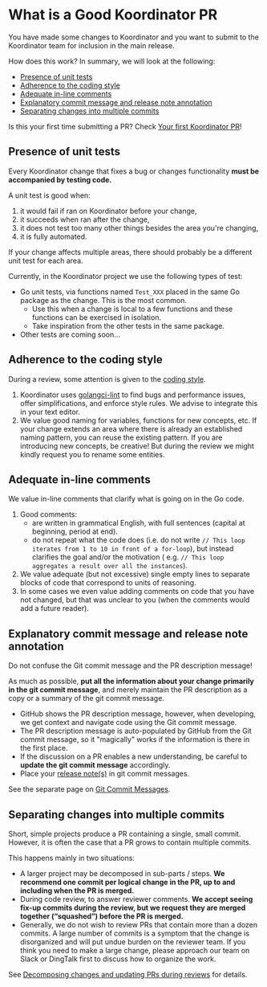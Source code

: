 # What is a Good Koordinator PR

You have made some changes to Koordinator and you want to submit to the Koordinator team for inclusion in the main
release.

How does this work? In summary, we will look at the following:

- [Presence of unit tests](#presence-of-unit-tests)
- [Adherence to the coding style](#adherence-to-the-coding-style)
- [Adequate in-line comments](#adequate-in-line-comments)
- [Explanatory commit message and release note annotation](#explanatory-commit-message-and-release-note-annotation)
- [Separating changes into multiple commits](#separating-changes-into-multiple-commits)

Is this your first time submitting a PR? Check [Your first Koordinator PR](./first-pr.md)!

## Presence of unit tests

Every Koordinator change that fixes a bug or changes functionality **must be accompanied by testing code.**

A unit test is good when:

1. it would fail if ran on Koordinator before your change,
2. it succeeds when ran after the change,
3. it does not test too many other things besides the area you're changing,
4. it is fully automated.

If your change affects multiple areas, there should probably be a different unit test for each area.

Currently, in the Koordinator project we use the following types of test:

- Go unit tests, via functions named `Test_XXX` placed in the same Go package as the change. This is the most common.
    - Use this when a change is local to a few functions and these functions can be exercised in isolation.
    - Take inspiration from the other tests in the same package.
- Other tests are coming soon...

## Adherence to the coding style

During a review, some attention is given to the [coding style](TODO).

1. Koordinator uses [golangci-lint](https://golangci-lint.run/) to find bugs and performance issues, 
   offer simplifications, and enforce style rules. We advise to integrate this in your text editor.
2. We value good naming for variables, functions for new concepts, etc. If your change extends an area where there is
   already an established naming pattern, you can reuse the existing pattern. If you are introducing new concepts, be
   creative! But during the review we might kindly request you to rename some entities.

## Adequate in-line comments

We value in-line comments that clarify what is going on in the Go code.

1. Good comments:
    - are written in grammatical English, with full sentences (capital at beginning, period at end).
    - do not repeat what the code does (i.e. do not write `// This loop iterates from 1 to 10 in front of a for-loop`),
      but instead clarifies the goal and/or the motivation (
      e.g. `// This loop aggregates a result over all the instances`).
2. We value adequate (but not excessive) single empty lines to separate blocks of code that correspond to units of
   reasoning.
3. In some cases we even value adding comments on code that you have not changed, but that was unclear to you (when the
   comments would add a future reader).

## Explanatory commit message and release note annotation

Do not confuse the Git commit message and the PR description message!

As much as possible, **put all the information about your change primarily in the git commit message**, and merely
maintain the PR description as a copy or a summary of the git commit message.

- GitHub shows the PR description message, however, when developing, we get context and navigate code using the Git
  commit message.
- The PR description message is auto-populated by GitHub from the Git commit message, so it "magically" works if the
  information is there in the first place.
- If the discussion on a PR enables a new understanding, be careful to **update the git commit message** accordingly.
- Place your [release note(s)](TODO) in git commit messages.

See the separate page on [Git Commit Messages](TODO).

## Separating changes into multiple commits

Short, simple projects produce a PR containing a single, small commit. However, it is often the case that a PR grows to
contain multiple commits.

This happens mainly in two situations:

- A larger project may be decomposed in sub-parts / steps. **We recommend one commit per logical change in the PR, up to
  and including when the PR is merged.**
- During code review, to answer reviewer comments. **We accept seeing fix-up commits during the review, but we request
  they are merged together (“squashed”) before the PR is merged.**
- Generally, we do not wish to review PRs that contain more than a dozen commits. A large number of commits is a symptom
  that the change is disorganized and will put undue burden on the reviewer team. If you think you need to make a large
  change, please approach our team on Slack or DingTalk first to discuss how to organize the work.

See [Decomposing changes and updating PRs during reviews](TODO) for details.

